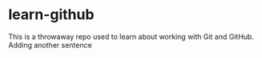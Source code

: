 # learn-github
This is a throwaway repo used to learn about working with Git and GitHub.
Adding another sentence
